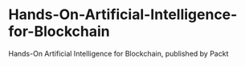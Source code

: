 # Hands-On-Artificial-Intelligence-for-Blockchain
Hands-On Artificial Intelligence for Blockchain, published by Packt
